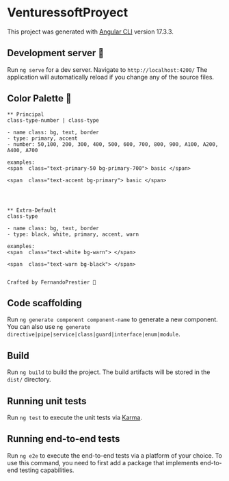 # VenturessoftProyect

  

This project was generated with [Angular CLI](https://github.com/angular/angular-cli) version 17.3.3.

## Development server 🚀

  

Run `ng serve` for a dev server. 
Navigate to `http://localhost:4200/`
The application will automatically reload if you change any of the source files.



## Color Palette 🎨

    ** Principal
    class-type-number | class-type
    
    - name class: bg, text, border
    - type: primary, accent
    - number: 50,100, 200, 300, 400, 500, 600, 700, 800, 900, A100, A200, A400, A700
    
    examples:
    <span  class="text-primary-50 bg-primary-700"> basic </span>
    
    <span  class="text-accent bg-primary"> basic </span>
    
    
    
    
    ** Extra-Default
    class-type
    
    - name class: bg, text, border
    - type: black, white, primary, accent, warn
    
    examples:
    <span  class="text-white bg-warn"> </span>
    
    <span  class="text-warn bg-black"> </span>
    
    
    Crafted by FernandoPrestier 🚀



## Code scaffolding

  

Run `ng generate component component-name` to generate a new component. You can also use `ng generate directive|pipe|service|class|guard|interface|enum|module`.

  

## Build

  

Run `ng build` to build the project. The build artifacts will be stored in the `dist/` directory.

  

## Running unit tests

  

Run `ng test` to execute the unit tests via [Karma](https://karma-runner.github.io).

  

## Running end-to-end tests

  

Run `ng e2e` to execute the end-to-end tests via a platform of your choice. To use this command, you need to first add a package that implements end-to-end testing capabilities.
